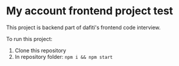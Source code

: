 # My account frontend project test

This project is backend part of dafiti's frontend code interview.

To run this project:

1. Clone this repository
1. In repository folder: `npm i && npm start`
